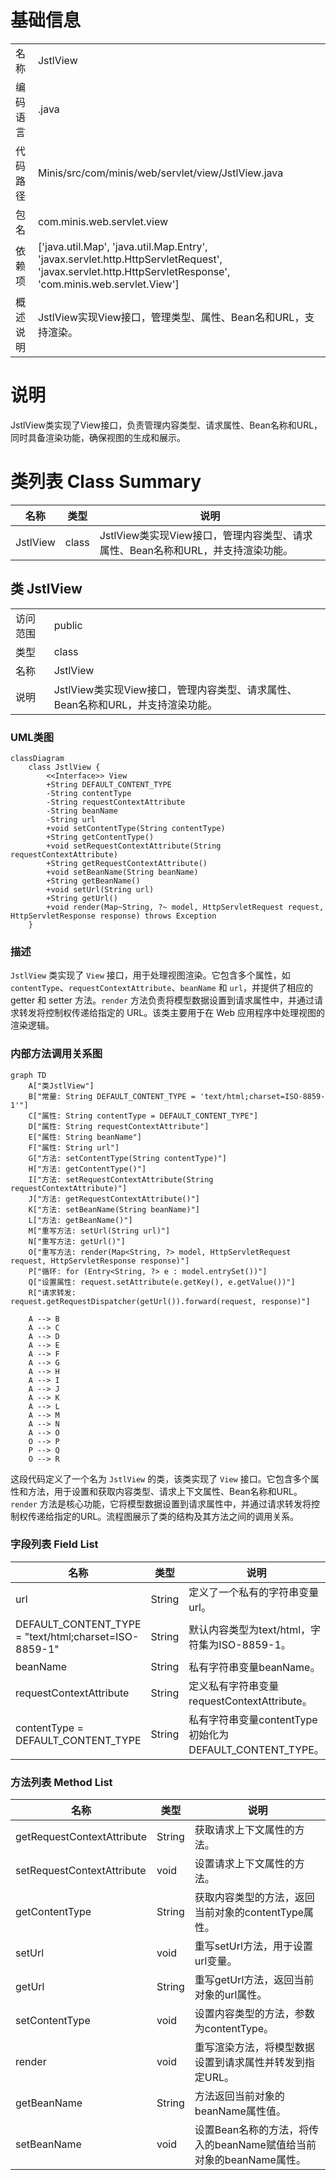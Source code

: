 # 基础信息

|      |      |
|------|------|
| 名称 | JstlView |
| 编码语言 | .java |
| 代码路径 | Minis/src/com/minis/web/servlet/view/JstlView.java |
| 包名 | com.minis.web.servlet.view |
| 依赖项 | ['java.util.Map', 'java.util.Map.Entry', 'javax.servlet.http.HttpServletRequest', 'javax.servlet.http.HttpServletResponse', 'com.minis.web.servlet.View'] |
| 概述说明 | JstlView实现View接口，管理类型、属性、Bean名和URL，支持渲染。 |

# 说明

JstlView类实现了View接口，负责管理内容类型、请求属性、Bean名称和URL，同时具备渲染功能，确保视图的生成和展示。

# 类列表 Class Summary

| 名称   | 类型  | 说明 |
|-------|------|-------------|
| JstlView | class | JstlView类实现View接口，管理内容类型、请求属性、Bean名称和URL，并支持渲染功能。 |



## 类 JstlView

|      |      |
|------|------|
| 访问范围 | public |
| 类型 | class |
| 名称 | JstlView |
| 说明 | JstlView类实现View接口，管理内容类型、请求属性、Bean名称和URL，并支持渲染功能。 |


### UML类图

```mermaid
classDiagram
    class JstlView {
        <<Interface>> View
        +String DEFAULT_CONTENT_TYPE
        -String contentType
        -String requestContextAttribute
        -String beanName
        -String url
        +void setContentType(String contentType)
        +String getContentType()
        +void setRequestContextAttribute(String requestContextAttribute)
        +String getRequestContextAttribute()
        +void setBeanName(String beanName)
        +String getBeanName()
        +void setUrl(String url)
        +String getUrl()
        +void render(Map~String, ?~ model, HttpServletRequest request, HttpServletResponse response) throws Exception
    }
```

### 描述
`JstlView` 类实现了 `View` 接口，用于处理视图渲染。它包含多个属性，如 `contentType`、`requestContextAttribute`、`beanName` 和 `url`，并提供了相应的 getter 和 setter 方法。`render` 方法负责将模型数据设置到请求属性中，并通过请求转发将控制权传递给指定的 URL。该类主要用于在 Web 应用程序中处理视图的渲染逻辑。


### 内部方法调用关系图

```mermaid
graph TD
    A["类JstlView"]
    B["常量: String DEFAULT_CONTENT_TYPE = 'text/html;charset=ISO-8859-1'"]
    C["属性: String contentType = DEFAULT_CONTENT_TYPE"]
    D["属性: String requestContextAttribute"]
    E["属性: String beanName"]
    F["属性: String url"]
    G["方法: setContentType(String contentType)"]
    H["方法: getContentType()"]
    I["方法: setRequestContextAttribute(String requestContextAttribute)"]
    J["方法: getRequestContextAttribute()"]
    K["方法: setBeanName(String beanName)"]
    L["方法: getBeanName()"]
    M["重写方法: setUrl(String url)"]
    N["重写方法: getUrl()"]
    O["重写方法: render(Map<String, ?> model, HttpServletRequest request, HttpServletResponse response)"]
    P["循环: for (Entry<String, ?> e : model.entrySet())"]
    Q["设置属性: request.setAttribute(e.getKey(), e.getValue())"]
    R["请求转发: request.getRequestDispatcher(getUrl()).forward(request, response)"]

    A --> B
    A --> C
    A --> D
    A --> E
    A --> F
    A --> G
    A --> H
    A --> I
    A --> J
    A --> K
    A --> L
    A --> M
    A --> N
    A --> O
    O --> P
    P --> Q
    O --> R
```

这段代码定义了一个名为 `JstlView` 的类，该类实现了 `View` 接口。它包含多个属性和方法，用于设置和获取内容类型、请求上下文属性、Bean名称和URL。`render` 方法是核心功能，它将模型数据设置到请求属性中，并通过请求转发将控制权传递给指定的URL。流程图展示了类的结构及其方法之间的调用关系。

### 字段列表 Field List

| 名称  | 类型  | 说明 |
|-------|-------|------|
| url | String | 定义了一个私有的字符串变量url。 |
| DEFAULT_CONTENT_TYPE = "text/html;charset=ISO-8859-1" | String | 默认内容类型为text/html，字符集为ISO-8859-1。 |
| beanName | String | 私有字符串变量beanName。 |
| requestContextAttribute | String | 定义私有字符串变量requestContextAttribute。 |
| contentType = DEFAULT_CONTENT_TYPE | String | 私有字符串变量contentType初始化为DEFAULT_CONTENT_TYPE。 |

### 方法列表 Method List

| 名称  | 类型  | 说明 |
|-------|-------|------|
| getRequestContextAttribute | String | 获取请求上下文属性的方法。 |
| setRequestContextAttribute | void | 设置请求上下文属性的方法。 |
| getContentType | String | 获取内容类型的方法，返回当前对象的contentType属性。 |
| setUrl | void | 重写setUrl方法，用于设置url变量。 |
| getUrl | String | 重写getUrl方法，返回当前对象的url属性。 |
| setContentType | void | 设置内容类型的方法，参数为contentType。 |
| render | void | 重写渲染方法，将模型数据设置到请求属性并转发到指定URL。 |
| getBeanName | String | 方法返回当前对象的beanName属性值。 |
| setBeanName | void | 设置Bean名称的方法，将传入的beanName赋值给当前对象的beanName属性。 |




